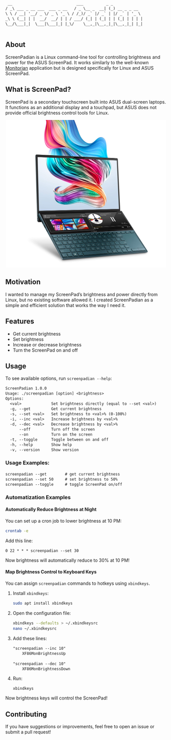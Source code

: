 ```
 __                            ___          _ _             
/ _\ ___ _ __ ___  ___ _ __   / _ \__ _  __| (_) __ _ _ __  
\ \ / __| '__/ _ \/ _ \ '_ \ / /_)/ _` |/ _` | |/ _` | '_ \ 
_\ \ (__| | |  __/  __/ | | / ___/ (_| | (_| | | (_| | | | |
\__/\___|_|  \___|\___|_| |_\/    \__,_|\__,_|_|\__,_|_| |_|
                                                            
```

## About
ScreenPadian is a Linux command-line tool for controlling brightness and power for the ASUS ScreenPad. It works similarly to the well-known [Monitorian](https://github.com/emoacht/Monitorian) application but is designed specifically for Linux and ASUS ScreenPad.

## What is ScreenPad?
ScreenPad is a secondary touchscreen built into ASUS dual-screen laptops. It functions as an additional display and a touchpad, but ASUS does not provide official brightness control tools for Linux.

<p align="center">
  <img src="resources/images/ScreenPad.jpg" alt="ScreenPad" width="500">
</p>

## Motivation
I wanted to manage my ScreenPad’s brightness and power directly from Linux, but no existing software allowed it. I created ScreenPadian as a simple and efficient solution that works the way I need it.

## Features
- Get current brightness
- Set brightness 
- Increase or decrease brightness 
- Turn the ScreenPad on and off

## Usage
To see available options, run `screenpadian --help`:
```
ScreenPadian 1.0.0
Usage: ./screenpadian [option] <brightness>
Options:
  <val>             Set brightness directly (equal to --set <val>)
  -g, --get         Get current brightness
  -s, --set <val>   Set brightness to <val>% (0-100%)
  -i, --inc <val>   Increase brightness by <val>%
  -d, --dec <val>   Decrease brightness by <val>%
      --off         Turn off the screen
      --on          Turn on the screen
  -t, --toggle      Toggle between on and off
  -h, --help        Show help
  -v, --version     Show version
```

### Usage Examples:
```
screenpadian --get        # get current brightness
screenpadian --set 50     # set brightness to 50%
screenpadian --toggle     # toggle ScreenPad on/off
```

### Automatization Examples

#### Automatically Reduce Brightness at Night
You can set up a cron job to lower brightness at 10 PM:
```sh
crontab -e
```
Add this line:
```
0 22 * * * screenpadian --set 30
```
Now brightness will automatically reduce to 30% at 10 PM!

#### Map Brightness Control to Keyboard Keys
You can assign `screenpadian` commands to hotkeys using `xbindkeys`.

1. Install `xbindkeys`:
   ```sh
   sudo apt install xbindkeys
   ```
2. Open the configuration file:
   ```sh
   xbindkeys --defaults > ~/.xbindkeysrc
   nano ~/.xbindkeysrc
   ```
3. Add these lines:
   ```
   "screenpadian --inc 10"
       XF86MonBrightnessUp

   "screenpadian --dec 10"
       XF86MonBrightnessDown
   ```
4. Run:
   ```sh
   xbindkeys
   ```

Now brightness keys will control the ScreenPad!

## Contributing
If you have suggestions or improvements, feel free to open an issue or submit a pull request!